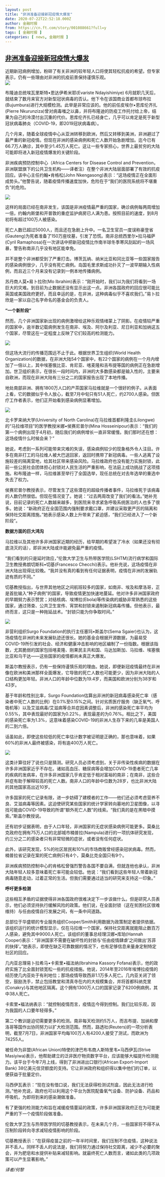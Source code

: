 ```yaml
---
layout: post
title: "非洲准备迎接新冠疫情大爆发"
date: 2020-07-22T22:52:18.000Z
author: 金融时报
from: https://cn.ft.com/story/001088661?full=y
tags: [ 金融时报 ]
categories: [ news, 金融时报 ]
---
```

<!--1595458338000-->
[非洲准备迎接新冠疫情大爆发](https://cn.ft.com/story/001088661?full=y)
------

<div>
<div></div><div class="story-lead">近期新冠病例增加，粉碎了有关非洲的较年轻人口将使其轻松抗疫的希望。但专家表示，仍有一些理由对非洲的抗疫前景保持谨慎乐观。</div><div class=" story-image image"><img src="https://thumbor.ftacademy.cn/unsafe/1340x754/https://thumbor.ftacademy.cn/unsafe/picture/0/000097820_piclink.jpg"></div><div class="story-body"><div id="story-body-container"><p>布隆迪总统埃瓦里斯特•恩达伊希米耶(Evariste Ndayishimiye) 6月就职几天后，就结束了数月来官方对新型冠状病毒的否认。他下令在该国商业首都布琼布拉(Bujumbura)进行大规模检测。此举是非常应该的。他的前任皮埃尔•恩库伦齐扎(Pierre Nkurunziza)曾对病毒嗤之以鼻，并将布隆迪的防疫工作托付给上帝，结果为自己的冷漠付出沉重的代价。恩库伦齐扎已经身亡，几乎可以肯定是死于新型冠状病毒肺炎（COVID-19，即2019冠状病毒病）。</p><p>几个月来，随着全球疫情中心从亚洲转移到欧洲，然后又转移到美洲，非洲避过了最严重的新冠疫情。但现在非洲的感染病例和死亡人数开始急剧增加。迄今已有66.7万人确诊，其中至少1.45万人死亡。这让一些专家担心，世界上最贫穷的大陆可能即将进入新冠疫情爆发的关键阶段。</p><p>非洲疾病预防控制中心（Africa Centers for Disease Control and Prevention，非洲联盟旗下的公共卫生机构——译者注）在整个非洲大陆层面部署了有效的抗疫回应。该中心主任约翰•肯格松(John Nkengasong)表示：“这场疫情正在全面形成势头。”他警告说，随着疫情传播速度加快，危险在于“我们的医院系统将不堪重负”的危险。<div class="pic"><img src="https://thumbor.ftacademy.cn/unsafe/picture/3/000097813_piclink.png"></div></p><p>这样的局面已经在南非发生，该国是非洲疫情最严重的国家，确诊病例每两周增加一倍，约翰内斯堡和开普敦的重症监护病房已人满为患。按照目前的速度，到8月初将有超过100万人被感染。</p><div  data-o-ads-name="mpu-middle1" class="o-ads in-article-advert" data-o-ads-formats-default="false"  data-o-ads-formats-small="FtcMobileMpu"  data-o-ads-formats-medium="FtcMpu" data-o-ads-formats-large="FtcMpu" data-o-ads-formats-extra="FtcMpu" data-o-ads-targeting="cnpos=middle1;" data-cy='[{"devices":["PC","iPhoneWeb","AndroidWeb","iPhoneApp","AndroidApp"],"pattern":"MPU","position":"Middle1","container":"mpuInStory"}]'></div><p>死亡人数已超过5000人，而且还在急剧上升中。一名卫生官员一度误称豪登省(Gauteng)为死者准备了150万座坟墓，引发了恐慌。南非总统西里尔•拉马福萨(Cyril Ramaphosa)在一次讲话中把新冠疫情比作南半球冬季寒风刮起的一场风暴，警告称南非几乎没有地区能幸免。</p><p>并不是整个非洲都受到了严重打击。博茨瓦纳、纳米比亚和冈比亚等一些国家报告的感染病例很少，几乎没有死亡病例。岛国毛里求斯成功扑灭了一波早期输入性病例，而且近三个月来没有记录到一例本地传播病例。</p><p>苏丹商人莫•易卜拉欣(Mo Ibrahim)表示：“刚开始时，我们以为我们将看到一场巨大的灾难。到目前为止数据还没有显示出这一点。非洲各国政府的回应很可能比英国或美国政府更好。而且幸运的是，在非洲，这种病毒似乎不喜欢我们。”易卜拉欣是一家以自己名字命名的基金会的负责人。</p><p><b>“一个新阶段”</b></p><p>然而，几个非洲国家新出现的病例激增给这种乐观情绪蒙上了阴影。在疫情较严重的国家中，逾半数记载病例发生在南非、埃及、阿尔及利亚、尼日利亚和加纳这五个国家，尽管这在一定程度上反映了它们较高的检测能力。<div class="pic"><img src="https://thumbor.ftacademy.cn/unsafe/picture/6/000097816_piclink.png"></div></p><p>但这场大流行的传播范围远不止于此。根据世界卫生组织(World Health Organization)的数据，在非洲大陆54个国家中，有22个国家的病例在一个月内增加了一倍以上，其中埃塞俄比亚、肯尼亚、喀麦隆和吉布提等国的病例正在急剧增加。世卫组织表示，在很长一段时间内，非洲的大多数感染都是输入性的，主要来自欧洲，而现在非洲大陆有三分之二的国家报告出现了本地传播。</p><div data-o-ads-name="mpu-middle2" class="o-ads in-article-advert" data-o-ads-formats-default="false"  data-o-ads-formats-small="FtcMobileMpu"  data-o-ads-formats-medium="false" data-o-ads-formats-large="false" data-o-ads-formats-extra="false" data-o-ads-targeting="cnpos=middle2;" data-cy='[{"devices":["iPhoneWeb","AndroidWeb","iPhoneApp","AndroidApp"],"pattern":"MPU","position":"Middle2","container":"mpuInStory"}]'></div><p>地处南部非洲、拥有1800万人口的产茶国家马拉维就是一个很好的例子。从表面上看，它的数据似乎令人放心，截至7月中旬只有51人死亡，约2700人感染。但医疗工作者表示，他们正开始看到感染病例显著增加。<div class="pic"><img src="https://thumbor.ftacademy.cn/unsafe/picture/7/000097817_piclink.png"></div></p><p>北卡罗来纳大学(University of North Carolina)在马拉维首都利隆圭(Lilongwe)的“马拉维项目”的医学教授米娜•侯赛尼普尔(Mina Hosseinipour)表示：“我们的第一个病例出现于4月初，随后我们的病例增长一直非常缓慢。我们那时还在想：这场疫情什么时候会来？”</p><p>她说，考虑到一系列可能带来灾难的失误，感染病例较少的现象格外令人注目。许多在南非打工的马拉维人被大巴送回家，返回时携带了新冠病毒。一些人逃离了设施较差的隔离营地，给其社区带来感染风险。马拉维政府也没有能力实施封锁，此前一些公民社会团体担心封锁对人民生活的严重影响，在法庭上成功挑战了这项措施。和布隆迪一样，马拉维甚至举行了全国选举，现任总统在对去年选举的重选中失去了权力。</p><p>侯赛尼普尔教授表示，尽管发生了这些潜在的超级传播者事件，马拉维死于该病毒的人数仍然很低。但现在情况变了。她说：“过去两周改变了我们的看法。”她补充说，目前记录的死亡人数越来越多，到医院来寻求紧急呼吸系统医治的人也多了很多。她说：“新政府正在全国范围内强制要求戴口罩，并建议采取更严厉的隔离和保持社交距离措施。”她表示感染人数上升带来了紧迫感，“我们已经进入了一个新阶段”。</p><p><b>数据方面的巨大鸿沟</b></p><div data-o-ads-name="mpu-middle3" class="o-ads in-article-advert" data-o-ads-formats-default="false"  data-o-ads-formats-small="FtcMobileMpu"  data-o-ads-formats-medium="false" data-o-ads-formats-large="false" data-o-ads-formats-extra="false" data-o-ads-targeting="cnpos=middle3;" data-cy='[{"devices":["iPhoneWeb","AndroidWeb","iPhoneApp","AndroidApp"],"pattern":"MPU","position":"Middle3","container":"mpuInStory"}]'></div><p>马拉维以及其他许多非洲国家近期的经历，给早期的希望泼了冷水（如果还没有彻底浇灭的话），即非洲大陆或许能避免最严重的疫情。</p><p>“我们看到的只是延时效应，”伦敦大学卫生与热带医学院(LSHTM)流行病学和国际卫生教授弗朗切斯科•切基(Francesco Checchi)表示。他补充说，这场疫情在非洲大陆出现得比较晚。“我并没有真的看到有任何证据表明，疫情在非洲的发展轨迹有质的不同。”</p><p>切基教授指出，与世界其他地区之间航班较多的国家，如南非、埃及和摩洛哥，正是首批输入“种子病例”的国家，导致疫情更加快速地蔓延。他对许多非洲国家政府的早期努力表示赞赏；对结核病、埃博拉(Ebola)等传染病的威胁非常熟悉的这些国家，通过筛查、公共卫生宣传、宵禁和封锁来遏制新冠病毒传播。但他表示，最终而言，这只是一种拖延战术。“封锁只能为你争取时间。”<div class="pic"><img src="https://thumbor.ftacademy.cn/unsafe/picture/8/000097818_piclink.png"></div></p><p>非营利组织Surgo Foundation的执行主任塞玛•斯盖尔(Sema Sgaier)也认为，这场疫情在非洲的未来发展轨迹还很长。她的基金会根据开源数据，为最易受COVID-19所引发的社会、经济和健康冲击影响的地区编制了一份指数。根据该指数，尤其脆弱的国家包括喀麦隆、刚果民主共和国、马达加斯加、马拉维、埃塞俄比亚和乌干达——这些国家的疫情都尚未真正大爆发。</p><p>斯盖尔教授表示，仍有一些保持谨慎乐观的理由。她说，即便新冠疫情最终在非洲像在欧洲和美洲那样全面爆发，它导致的死亡人数也可能更少，因为非洲大陆的人口结构更加年轻。非洲人口的年龄中位数为19.4岁，而美国和欧洲分别为38岁和43岁。</p><div data-o-ads-name="mpu-middle4" class="o-ads in-article-advert" data-o-ads-formats-default="false"  data-o-ads-formats-small="FtcMobileMpu"  data-o-ads-formats-medium="false" data-o-ads-formats-large="false" data-o-ads-formats-extra="false" data-o-ads-targeting="cnpos=middle4;" data-cy='[{"devices":["iPhoneWeb","AndroidWeb","iPhoneApp","AndroidApp"],"pattern":"MPU","position":"Middle4","container":"mpuInStory"}]'></div><p>基于年龄和性别比率，Surgo Foundation估算出非洲的新冠病毒感染死亡率（感染者中死亡人数的比例）在0.1%至0.15%之间。针对劣质医疗服务（缺乏氧气、呼吸机等）以及艾滋病毒/艾滋病等合并症因素调整后，非洲的感染死亡率平均为0.55%，其中表现最好的国家为0.22%，表现最差的为0.76%。相比之下，美国的感染死亡率为1.3%，这意味着感染COVID-19的非洲人生存下来的几率是美国人的二到六倍。</p><p>话虽如此，即使这些较低的死亡率估计数字被证明是正确的，那也意味着，如果60%的非洲人最终被感染，将有逾400万人死亡。<div class="pic"><img src="https://thumbor.ftacademy.cn/unsafe/picture/9/000097819_piclink.png"></div></p><p>这类计算往好了说也只是猜测。研究人员必须考虑到，关于非传染性疾病的数据在许多非洲国家近乎不存在。诸如高血压、糖尿病等会增加COVID-19患者死亡几率的疾病的发病率，在许多非洲国家几乎肯定低于相对富裕的南非；在南非，这些合并症有助于解释较高的死亡人数。南非人口的年龄中位数为28岁，也比非洲大陆的其他国家高出近10岁。</p><p>许多国家的死亡记录有限，进一步妨碍了建模者的工作——他们还必须考虑营养不良、艾滋病毒等因素。这迫使研究某些国家的统计学家转向墓地的卫星图像，以寻找可能由COVID-19导致的所谓“额外死亡人数”的线索。“我们真的是在黑暗中摸索。”斯盖尔教授说。</p><p>还有初步证据表明，由于人口年轻，非洲国家的无症状感染病例可能更多。莫桑比克政府在拥有75万人口的北部城市楠普拉(Nampula)进行的一项抗体研究发现，约三分之二的感染者只有非常轻微的症状，或者没有任何症状。</p><div data-o-ads-name="mpu-middle5" class="o-ads in-article-advert" data-o-ads-formats-default="false"  data-o-ads-formats-small="FtcMobileMpu"  data-o-ads-formats-medium="false" data-o-ads-formats-large="false" data-o-ads-formats-extra="false" data-o-ads-targeting="cnpos=middle5;" data-cy='[{"devices":["iPhoneWeb","AndroidWeb","iPhoneApp","AndroidApp"],"pattern":"MPU","position":"Middle4","container":"mpuInStory"}]'></div><p>此外，该研究发现，5%的社区居民和10%的市场商贩曾经感染冠状病毒。然而，楠普拉省记录在案的死亡病例只有4个，莫桑比克全国只有9个。</p><p>非洲疾病预防控制中心的肯格松曾强烈警告各国不要自满，但就连他也承认，非洲大陆年轻人较多意味着死亡率可能会较低。他说：“我们看到这些年轻人带着新冠病毒随意走动，过着正常的生活。但我们需要通过适当的研究来支持这一印象。”</p><p><b>呼吁更多检测</b></p><p>这些相互矛盾的证据使得非洲各国政府很难决定下一步该做什么。但是研究人员表示，他们必须坚持执行缓解风险的政策。他们说，在全面封锁（这在贫困社区很难维持）与任由疫情自行发展之间，有一条中间道路。</p><p>总部位于华盛顿的专业服务组织Cooper/Smith利用数据为政策制定者提供依据。该组织运行的统计模型显示，仅在马拉维一个国家，保持社交距离就能阻止数百万人感染，避免其中9000人死亡。该组织的董事总经理汉娜•库珀(Hannah Cooper)表示：“非洲国家不需要在破坏性的封锁与‘任由疫情肆虐’之间做出‘苏菲的抉择’。”她表示，即使在缺乏可靠数据的情况下，也有足够信息来量身定制特定社区的回应。</p><div data-o-ads-name="mpu-middle6" class="o-ads in-article-advert" data-o-ads-formats-default="false"  data-o-ads-formats-small="FtcMobileMpu"  data-o-ads-formats-medium="false" data-o-ads-formats-large="false" data-o-ads-formats-extra="false" data-o-ads-targeting="cnpos=middle6;" data-cy='[{"devices":["iPhoneWeb","AndroidWeb","iPhoneApp","AndroidApp"],"pattern":"MPU","position":"Middle4","container":"mpuInStory"}]'></div><p>几内亚总理易卜拉希马•卡索里•福法纳(Ibrahima Kassory Fofana)表示，他的政府实施了比全面封锁宽松一些的抗疫措施。他说，2014年至2016年埃博拉疫情的经历使几内亚处于有利地位；那场疫情导致西非1.1万多人死亡。几内亚关闭了领空，鼓励洗手，禁止包括教堂和清真寺在内的大规模集会，并将首都科纳克里(Conakry)与其他地区隔离。这个拥有1300万人口的国家记录了6200例病例，其中38人死亡。</p><p>卡索里•福法纳表示：“就控制疫情而言，疫情迄今得到控制。我们比较乐观，因为我国的人口要年轻得多。”</p><p>第二个教训是迫切需要更多的检测。南非每天检测约5万人，而吉布提、加纳和摩洛哥等国作出协同努力以扩大检测范围。然而，路透社(Reuters)的一项分析表明，截至7月7日，非洲国家平均每100万人有4200人接受了测试，而欧洲为74255人。</p><p>被任命为非盟(African Union)特使的津巴布韦商人斯特里韦•马西伊瓦(Strive Masiyiwa)表示，他帮助建立的泛非医疗物资数字平台，应该能够大幅提升检测能力。该平台于今年7月上线，得到了非洲进出口银行(African Export-Import Bank) 38亿美元信贷额度的支持。它让非洲政府和组织得以集中他们的订单，以便获益于批量定价。</p><p>马西伊瓦表示：“现在没有借口说，我们无法获得检测试剂盒，因此无法进行检测。”他补充说，政府也可以利用这个平台为医院配备氧气设备、防护设备、药品和呼吸机，为即将到来的感染潮做准备。</p><p>有了更强的检测能力和旨在减缓疫情蔓延的政策，许多非洲国家政府正在为可能更严重的下一个疫情阶段做准备。</p><p>伦敦大学卫生与热带医学院的切基教授表示，在未来几个月，一些国家将不得不从压制阶段转向寻求减轻疫情影响的阶段。</p><p>切基教授表示：“在获得疫苗之前的一年半时间里，我们压制不住疫情，这种说法并不丢人。同样不丢人的说法是，我们将努力通过保持社交距离，减少不必要的聚会，并为肥皂和水提供补贴来减轻影响。就最终死亡人数而言，诸如此类的几项政策可以产生显著影响。”</p><p><i>译者/何黎</i></p></div><div class="clearfloat"></div></div>
</div>
